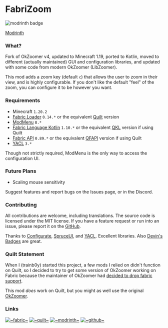 # FabriZoom
![modrinth badge](https://img.shields.io/modrinth/dt/pNFKDyna?label=Modrinth)

[Modrinth](https://modrinth.com/mod/fabrizoom/) 

### What? 
Fork of OkZoomer v4, updated to Minecraft 1.19, ported to Kotlin, moved to different (actually maintained) GUI and configuration libraries, and updated with some code from modern OkZoomer (LibZoomer).

This mod adds a zoom key (default `c`) that allows the user to zoom in their view, and is highly configurable.
If you don't like the default "feel" of the zoom, you can configure it to be however you want.

### Requirements
- Minecraft `1.20.2`
- [Fabric Loader](https://fabricmc.net/) `0.14.*` or the equivalent [Quilt](https://quiltmc.org/) version
- [ModMenu](https://github.com/TerraformersMC/ModMenu) `8.*` 
- [Fabric Language Kotlin](https://github.com/FabricMC/fabric-language-kotlin) `1.10.*` or the equivalent [QKL](https://modrinth.com/mod/qkl) version if using Quilt
- [Fabric API](https://modrinth.com/mod/fabric-api) `0.89.*` or the equivalent [QFAPI](https://modrinth.com/mod/qsl) version if using Quilt
- [YACL](https://github.com/isXander/yetanotherconfiglib) `3.*`

Though not strictly required, ModMenu is the only way to access the configuration UI.

### Future Plans
- Scaling mouse sensitivity

Suggest features and report bugs on the Issues page, or in the Discord.

### Contributing
All contributions are welcome, including translations. The source code is licensed under the MIT license.
If you have a feature request or run into an issue, please report it on the [GitHub](https://github.com/trainb0y/FabriZoom).

Thanks to [Configurate](https://github.com/SpongePowered/Configurate), [SpruceUI](https://github.com/LambdAurora/SpruceUI), and [YACL](https://github.com/isXander/YetAnotherConfigLib). Excellent libraries. 
Also [Devin's Badges](https://github.com/intergrav/devins-badges) are great.
### Quilt Statement
When I (trainb0y) started this project, a few mods I relied on didn't function on Quilt, so I decided to try to get some version of OkZoomer working on Fabric because the maintainer of OkZoomer had [decided to drop fabric support](https://gist.github.com/EnnuiL/79885a99e5c908010fa5eca527590b98).


This mod *does* work on Quilt, but you might as well use the original [OkZoomer](https://github.com/EnnuiL/OkZoomer).

### Links
[![~fabric~](https://raw.githubusercontent.com/intergrav/devins-badges/main/badges/fabric_64h.png)](https://modrinth.com/mod/fabrizoom/)
[![~quilt~](https://raw.githubusercontent.com/intergrav/devins-badges/main/badges/quilt_64h.png)](https://modrinth.com/mod/fabrizoom/)
[![~modrinth~](https://raw.githubusercontent.com/intergrav/devins-badges/main/badges/modrinth_64h.png)](https://modrinth.com/mod/fabrizoom/)
[![~github~](https://raw.githubusercontent.com/intergrav/devins-badges/main/badges/github-repository_64h.png)](https://github.com/trainb0y/fabrizoom)
